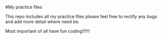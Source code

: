 #My practice files

This repo includes all my practice files please feel free to rectify any bugs and
add more detail where need be.

Most important of all have fun coding!!!!!!
